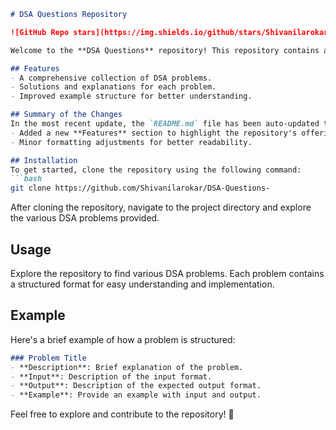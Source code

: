 ```markdown
# DSA Questions Repository

![GitHub Repo stars](https://img.shields.io/github/stars/Shivanilarokar/DSA-Questions-) ![GitHub forks](https://img.shields.io/github/forks/Shivanilarokar/DSA-Questions-) ![GitHub issues](https://img.shields.io/github/issues/Shivanilarokar/DSA-Questions-)

Welcome to the **DSA Questions** repository! This repository contains a collection of Data Structures and Algorithms (DSA) problems designed to help you enhance your coding skills.

## Features
- A comprehensive collection of DSA problems.
- Solutions and explanations for each problem.
- Improved example structure for better understanding.

## Summary of the Changes
In the most recent update, the `README.md` file has been auto-updated to improve clarity and structure. Here are the key changes made:
- Added a new **Features** section to highlight the repository's offerings.
- Minor formatting adjustments for better readability.

## Installation
To get started, clone the repository using the following command:
```bash
git clone https://github.com/Shivanilarokar/DSA-Questions-
```

After cloning the repository, navigate to the project directory and explore the various DSA problems provided.

## Usage
Explore the repository to find various DSA problems. Each problem contains a structured format for easy understanding and implementation.

## Example
Here's a brief example of how a problem is structured:

```markdown
### Problem Title
- **Description**: Brief explanation of the problem.
- **Input**: Description of the input format.
- **Output**: Description of the expected output format.
- **Example**: Provide an example with input and output.
```

Feel free to explore and contribute to the repository! 🚀
```